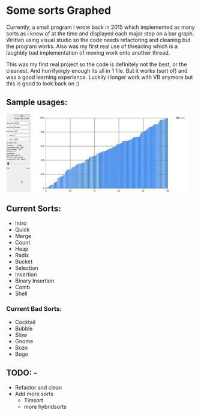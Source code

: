 # Some sorts Graphed

Currently, a small program i wrote back in 2015 which implemented as many sorts as i knew of at the time and displayed each major step on a bar graph.
Written using visual studio so the code needs refactoring and cleaning but the program works. Also was my first real use of threading which is a laughbly bad
implementation of moving work onto another thread.

This was my first real project so the code is definitely not the best, or the cleanest. And horrifyingly enough
its all in 1 file. But it works (sort of) and was a good learning experience. Luckily i longer
work with VB anymore but this is good to look back on :)

## Sample usages:

![](samples/quicksort.gif) 

## Current Sorts:

* Intro
* Quick
* Merge
* Count
* Heap
* Radix
* Bucket
* Selection
* Insertion
* Binary Insertion
* Comb
* Shell

### Current Bad Sorts:

* Cocktail
* Bubble
* Slow
* Gnome
* Bozo
* Bogo
    
## TODO: -
    
* Refactor and clean
* Add more sorts
  * Timsort
  * more hybridsorts
    
